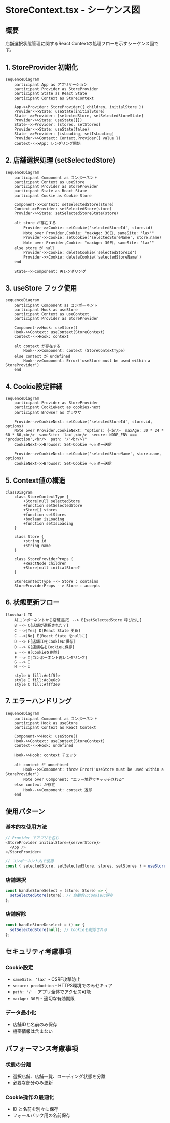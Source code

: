 # StoreContext.tsx - シーケンス図

## 概要
店舗選択状態管理に関するReact Contextの処理フローを示すシーケンス図です。

## 1. StoreProvider 初期化

```mermaid
sequenceDiagram
    participant App as アプリケーション
    participant Provider as StoreProvider
    participant State as React State
    participant Context as StoreContext

    App->>Provider: StoreProvider({ children, initialStore })
    Provider->>State: useState(initialStore)
    State-->>Provider: [selectedStore, setSelectedStoreState]
    Provider->>State: useState([])
    State-->>Provider: [stores, setStores]
    Provider->>State: useState(false)
    State-->>Provider: [isLoading, setIsLoading]
    Provider->>Context: Context.Provider({ value })
    Context-->>App: レンダリング開始
```

## 2. 店舗選択処理 (setSelectedStore)

```mermaid
sequenceDiagram
    participant Component as コンポーネント
    participant Context as useStore
    participant Provider as StoreProvider
    participant State as React State
    participant Cookie as Cookie Store

    Component->>Context: setSelectedStore(store)
    Context->>Provider: setSelectedStore(store)
    Provider->>State: setSelectedStoreState(store)
    
    alt store が存在する
        Provider->>Cookie: setCookie('selectedStoreId', store.id)
        Note over Provider,Cookie: "maxAge: 30日, sameSite: 'lax'"
        Provider->>Cookie: setCookie('selectedStoreName', store.name)
        Note over Provider,Cookie: "maxAge: 30日, sameSite: 'lax'"
    else store が null
        Provider->>Cookie: deleteCookie('selectedStoreId')
        Provider->>Cookie: deleteCookie('selectedStoreName')
    end
    
    State-->>Component: 再レンダリング
```

## 3. useStore フック使用

```mermaid
sequenceDiagram
    participant Component as コンポーネント
    participant Hook as useStore
    participant Context as useContext
    participant Provider as StoreProvider

    Component->>Hook: useStore()
    Hook->>Context: useContext(StoreContext)
    Context-->>Hook: context
    
    alt context が存在する
        Hook-->>Component: context (StoreContextType)
    else context が undefined
        Hook-->>Component: Error('useStore must be used within a StoreProvider')
    end
```

## 4. Cookie設定詳細

```mermaid
sequenceDiagram
    participant Provider as StoreProvider
    participant CookieNext as cookies-next
    participant Browser as ブラウザ

    Provider->>CookieNext: setCookie('selectedStoreId', store.id, options)
    Note over Provider,CookieNext: "options: {<br/>  maxAge: 30 * 24 * 60 * 60,<br/>  sameSite: 'lax',<br/>  secure: NODE_ENV === 'production',<br/>  path: '/'<br/>}"
    CookieNext->>Browser: Set-Cookie ヘッダー送信
    
    Provider->>CookieNext: setCookie('selectedStoreName', store.name, options)
    CookieNext->>Browser: Set-Cookie ヘッダー送信
```

## 5. Context値の構造

```mermaid
classDiagram
    class StoreContextType {
        +Store|null selectedStore
        +function setSelectedStore
        +Store[] stores
        +function setStores
        +boolean isLoading
        +function setIsLoading
    }
    
    class Store {
        +string id
        +string name
    }
    
    class StoreProviderProps {
        +ReactNode children
        +Store|null initialStore?
    }
    
    StoreContextType --> Store : contains
    StoreProviderProps --> Store : accepts
```

## 6. 状態更新フロー

```mermaid
flowchart TD
    A[コンポーネントから店舗選択] --> B[setSelectedStore 呼び出し]
    B --> C{店舗が選択された？}
    C -->|Yes| D[React State 更新]
    C -->|No| E[React State をnullに]
    D --> F[店舗IDをCookieに保存]
    D --> G[店舗名をCookieに保存]
    E --> H[Cookieを削除]
    F --> I[コンポーネント再レンダリング]
    G --> I
    H --> I
    
    style A fill:#e1f5fe
    style I fill:#c8e6c9
    style C fill:#fff3e0
```

## 7. エラーハンドリング

```mermaid
sequenceDiagram
    participant Component as コンポーネント
    participant Hook as useStore
    participant Context as React Context

    Component->>Hook: useStore()
    Hook->>Context: useContext(StoreContext)
    Context-->>Hook: undefined
    
    Hook->>Hook: context チェック
    
    alt context が undefined
        Hook-->>Component: throw Error('useStore must be used within a StoreProvider')
        Note over Component: "エラー境界でキャッチされる"
    else context が存在
        Hook-->>Component: context 返却
    end
```

## 使用パターン

### 基本的な使用方法
```typescript
// Provider でアプリを包む
<StoreProvider initialStore={serverStore}>
  <App />
</StoreProvider>

// コンポーネント内で使用
const { selectedStore, setSelectedStore, stores, setStores } = useStore();
```

### 店舗選択
```typescript
const handleStoreSelect = (store: Store) => {
  setSelectedStore(store); // 自動的にCookieに保存
};
```

### 店舗解除
```typescript
const handleStoreDeselect = () => {
  setSelectedStore(null); // Cookieも削除される
};
```

## セキュリティ考慮事項

### Cookie設定
- `sameSite: 'lax'` - CSRF攻撃防止
- `secure: production` - HTTPS環境でのみセキュア
- `path: '/'` - アプリ全体でアクセス可能
- `maxAge: 30日` - 適切な有効期限

### データ最小化
- 店舗IDと名前のみ保存
- 機密情報は含まない

## パフォーマンス考慮事項

### 状態の分離
- 選択店舗、店舗一覧、ローディング状態を分離
- 必要な部分のみ更新

### Cookie操作の最適化
- ID と名前を別々に保存
- フォールバック用の名前保存